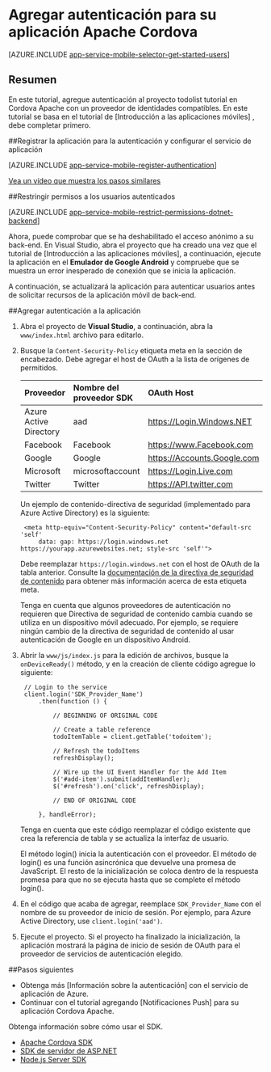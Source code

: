<properties
    pageTitle="Agregar autenticación en Apache Cordova con aplicaciones móviles | Servicio de aplicaciones de Azure"
    description="Aprenda a usar aplicaciones móviles en servicio de la aplicación de Azure para autenticar a los usuarios de la aplicación Cordova Apache a través de una gran variedad de proveedores de identidades, incluyendo Google, Facebook, Twitter y Microsoft."
    services="app-service\mobile"
    documentationCenter="javascript"
    authors="adrianhall"
    manager="erikre"
    editor=""/>

<tags
    ms.service="app-service-mobile"
    ms.workload="na"
    ms.tgt_pltfrm="mobile-html"
    ms.devlang="javascript"
    ms.topic="article"
    ms.date="10/01/2016"
    ms.author="adrianha"/>

# <a name="add-authentication-to-your-apache-cordova-app"></a>Agregar autenticación para su aplicación Apache Cordova

[AZURE.INCLUDE [app-service-mobile-selector-get-started-users](../../includes/app-service-mobile-selector-get-started-users.md)]
    
## <a name="summary"></a>Resumen

En este tutorial, agregue autenticación al proyecto todolist tutorial en Cordova Apache con un proveedor de identidades compatibles. En este tutorial se basa en el tutorial de [Introducción a las aplicaciones móviles] , debe completar primero.

##<a name="register"></a>Registrar la aplicación para la autenticación y configurar el servicio de aplicación

[AZURE.INCLUDE [app-service-mobile-register-authentication](../../includes/app-service-mobile-register-authentication.md)]

[Vea un vídeo que muestra los pasos similares](https://channel9.msdn.com/series/Azure-connected-services-with-Cordova/Azure-connected-services-task-8-Azure-authentication)

##<a name="permissions"></a>Restringir permisos a los usuarios autenticados

[AZURE.INCLUDE [app-service-mobile-restrict-permissions-dotnet-backend](../../includes/app-service-mobile-restrict-permissions-dotnet-backend.md)]

Ahora, puede comprobar que se ha deshabilitado el acceso anónimo a su back-end. En Visual Studio, abra el proyecto que ha creado una vez que el tutorial de [Introducción a las aplicaciones móviles], a continuación, ejecute la aplicación en el **Emulador de Google Android** y compruebe que se muestra un error inesperado de conexión que se inicia la aplicación.

A continuación, se actualizará la aplicación para autenticar usuarios antes de solicitar recursos de la aplicación móvil de back-end.

##<a name="add-authentication"></a>Agregar autenticación a la aplicación

1. Abra el proyecto de **Visual Studio**, a continuación, abra la `www/index.html` archivo para editarlo.

2. Busque la `Content-Security-Policy` etiqueta meta en la sección de encabezado.  Debe agregar el host de OAuth a la lista de orígenes de permitidos.

  	| Proveedor               | Nombre del proveedor SDK | OAuth Host                  |
  	| :--------------------- | :---------------- | :-------------------------- |
  	| Azure Active Directory | aad               | https://Login.Windows.NET   |
  	| Facebook               | Facebook          | https://www.Facebook.com    |
  	| Google                 | Google            | https://Accounts.Google.com |
  	| Microsoft              | microsoftaccount  | https://Login.Live.com      |
  	| Twitter                | Twitter           | https://API.twitter.com     |

    Un ejemplo de contenido-directiva de seguridad (implementado para Azure Active Directory) es la siguiente:

        <meta http-equiv="Content-Security-Policy" content="default-src 'self'
            data: gap: https://login.windows.net https://yourapp.azurewebsites.net; style-src 'self'">

    Debe reemplazar `https://login.windows.net` con el host de OAuth de la tabla anterior.  Consulte la [documentación de la directiva de seguridad de contenido] para obtener más información acerca de esta etiqueta meta.

    Tenga en cuenta que algunos proveedores de autenticación no requieren que Directiva de seguridad de contenido cambia cuando se utiliza en un dispositivo móvil adecuado.  Por ejemplo, se requiere ningún cambio de la directiva de seguridad de contenido al usar autenticación de Google en un dispositivo Android.

3. Abrir la `www/js/index.js` para la edición de archivos, busque la `onDeviceReady()` método, y en la creación de cliente código agregue lo siguiente:

        // Login to the service
        client.login('SDK_Provider_Name')
            .then(function () {

                // BEGINNING OF ORIGINAL CODE

                // Create a table reference
                todoItemTable = client.getTable('todoitem');

                // Refresh the todoItems
                refreshDisplay();

                // Wire up the UI Event Handler for the Add Item
                $('#add-item').submit(addItemHandler);
                $('#refresh').on('click', refreshDisplay);

                // END OF ORIGINAL CODE

            }, handleError);

    Tenga en cuenta que este código reemplazar el código existente que crea la referencia de tabla y se actualiza la interfaz de usuario.

    El método login() inicia la autenticación con el proveedor. El método de login() es una función asincrónica que devuelve una promesa de JavaScript.  El resto de la inicialización se coloca dentro de la respuesta promesa para que no se ejecuta hasta que se complete el método login().

4. En el código que acaba de agregar, reemplace `SDK_Provider_Name` con el nombre de su proveedor de inicio de sesión. Por ejemplo, para Azure Active Directory, use `client.login('aad')`.

4. Ejecute el proyecto.  Si el proyecto ha finalizado la inicialización, la aplicación mostrará la página de inicio de sesión de OAuth para el proveedor de servicios de autenticación elegido.

##<a name="next-steps"></a>Pasos siguientes

* Obtenga más [Información sobre la autenticación] con el servicio de aplicación de Azure.
* Continuar con el tutorial agregando [Notificaciones Push] para su aplicación Cordova Apache.

Obtenga información sobre cómo usar el SDK.

* [Apache Cordova SDK]
* [SDK de servidor de ASP.NET]
* [Node.js Server SDK]

<!-- URLs. -->
[Empezar a trabajar con aplicaciones móviles]: app-service-mobile-cordova-get-started.md
[Documentación de la directiva de seguridad de contenido]: https://cordova.apache.org/docs/en/latest/guide/appdev/whitelist/index.html
[Notificaciones de inserción]: app-service-mobile-cordova-get-started-push.md
[Acerca de la autenticación]: app-service-mobile-auth.md
[Apache Cordova SDK]: app-service-mobile-cordova-how-to-use-client-library.md 
[SDK de servidor de ASP.NET]: app-service-mobile-dotnet-backend-how-to-use-server-sdk.md
[Node.js Server SDK]: app-service-mobile-node-backend-how-to-use-server-sdk.md
